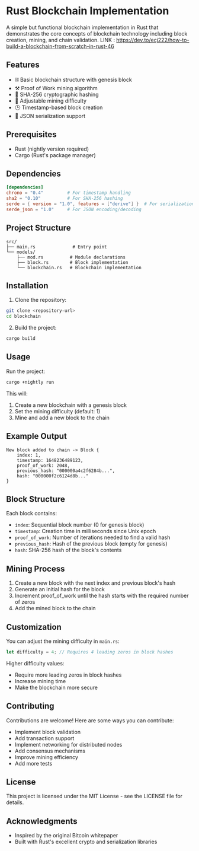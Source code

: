 # Rust Blockchain Implementation

A simple but functional blockchain implementation in Rust that demonstrates the core concepts of blockchain technology including block creation, mining, and chain validation.
LINK : https://dev.to/ecj222/how-to-build-a-blockchain-from-scratch-in-rust-46

## Features

- ⛓️ Basic blockchain structure with genesis block
- ⚒️ Proof of Work mining algorithm
- 🔐 SHA-256 cryptographic hashing
- 🎯 Adjustable mining difficulty
- 🕒 Timestamp-based block creation
- 📝 JSON serialization support

## Prerequisites

- Rust (nightly version required)
- Cargo (Rust's package manager)

## Dependencies

```toml
[dependencies]
chrono = "0.4"         # For timestamp handling
sha2 = "0.10"          # For SHA-256 hashing
serde = { version = "1.0", features = ["derive"] }  # For serialization
serde_json = "1.0"     # For JSON encoding/decoding
```

## Project Structure

```
src/
├── main.rs              # Entry point
└── models/
    ├── mod.rs          # Module declarations
    ├── block.rs        # Block implementation
    └── blockchain.rs   # Blockchain implementation
```

## Installation

1. Clone the repository:
```bash
git clone <repository-url>
cd blockchain
```

2. Build the project:
```bash
cargo build
```

## Usage

Run the project:
```bash
cargo +nightly run
```

This will:
1. Create a new blockchain with a genesis block
2. Set the mining difficulty (default: 1)
3. Mine and add a new block to the chain

## Example Output

```
New block added to chain -> Block {
    index: 1,
    timestamp: 1648236489123,
    proof_of_work: 2048,
    previous_hash: "000000a4c2f6284b...",
    hash: "000000f2c6124d8b..."
}
```

## Block Structure

Each block contains:
- `index`: Sequential block number (0 for genesis block)
- `timestamp`: Creation time in milliseconds since Unix epoch
- `proof_of_work`: Number of iterations needed to find a valid hash
- `previous_hash`: Hash of the previous block (empty for genesis)
- `hash`: SHA-256 hash of the block's contents

## Mining Process

1. Create a new block with the next index and previous block's hash
2. Generate an initial hash for the block
3. Increment proof_of_work until the hash starts with the required number of zeros
4. Add the mined block to the chain

## Customization

You can adjust the mining difficulty in `main.rs`:
```rust
let difficulty = 4; // Requires 4 leading zeros in block hashes
```

Higher difficulty values:
- Require more leading zeros in block hashes
- Increase mining time
- Make the blockchain more secure

## Contributing

Contributions are welcome! Here are some ways you can contribute:
- Implement block validation
- Add transaction support
- Implement networking for distributed nodes
- Add consensus mechanisms
- Improve mining efficiency
- Add more tests

## License

This project is licensed under the MIT License - see the LICENSE file for details.

## Acknowledgments

- Inspired by the original Bitcoin whitepaper
- Built with Rust's excellent crypto and serialization libraries
